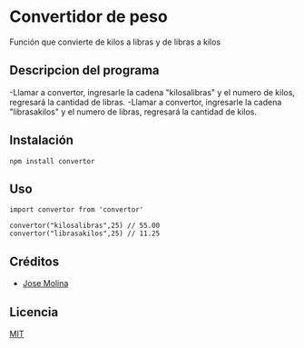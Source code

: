 # Convertidor de peso

Función que convierte de kilos a libras y de libras a kilos

## Descripcion del programa

-Llamar a convertor, ingresarle la cadena "kilosalibras" y el numero de kilos, regresará la cantidad de libras.
-Llamar a convertor, ingresarle la cadena "librasakilos" y el numero de libras, regresará la cantidad de kilos.

## Instalación

```
npm install convertor
```

## Uso

```
import convertor from 'convertor'

convertor("kilosalibras",25) // 55.00
convertor("librasakilos",25) // 11.25
```

## Créditos

- [Jose Molina](https://www.facebook.com/joeyandcely)

## Licencia

[MIT](https://opensource.org/licenses/MIT)